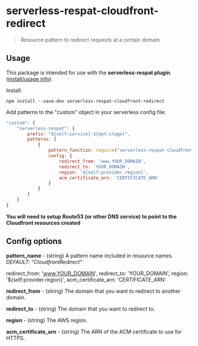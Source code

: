 # serverless-respat-cloudfront-redirect
> Resource pattern to redirect requests at a certain domain

## Usage

This package is intended for use with the **serverless-respat plugin**. ([install/usage info](https://github.com/traviswimer/serverless-respat)).

Install:

`npm install --save-dev serverless-respat-cloudfront-redirect`

Add patterns to the "custom" object in your serverless config file:

```javascript
"custom": {
	"serverless-respat": {
		prefix: "${self:service}-${opt:stage}",
		patterns: [
			{
				pattern_function: require("serverless-respat-cloudfront-redirect"),
				config: {
					redirect_from: 'www.YOUR_DOMAIN',
					redirect_to: 'YOUR_DOMAIN',
					region: '${self:provider.region}',
					acm_certificate_arn: 'CERTIFICATE_ARN'
				}
			}
		]
	}
}
```

**You will need to setup Route53 (or other DNS service) to point to the Cloudfront resources created**

## Config options
**pattern_name** - (string) A pattern name included in resource names. *DEFAULT: "CloudfrontRedirect"*

redirect_from: 'www.YOUR_DOMAIN',
redirect_to: 'YOUR_DOMAIN',
region: '${self:provider.region}',
acm_certificate_arn: 'CERTIFICATE_ARN'

**redirect_from** - (string) The domain that you want to redirect to another domain.

**redirect_to** - (string) The domain that you want to redirect to.

**region** - (string) The AWS region.

**acm_certificate_arn** - (string) The ARN of the ACM certificate to use for HTTPS.
